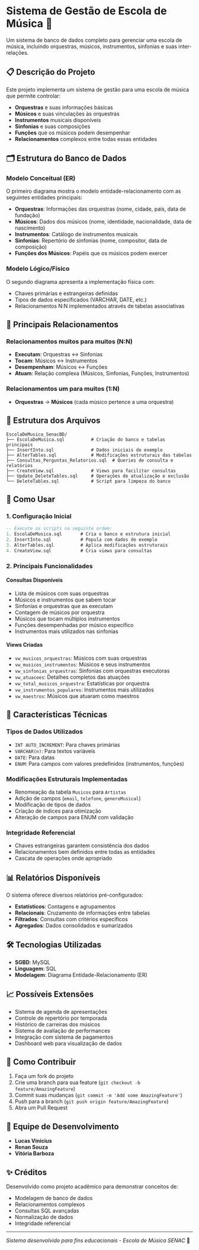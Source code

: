 # Sistema de Gestão de Escola de Música 🎼

Um sistema de banco de dados completo para gerenciar uma escola de música, incluindo orquestras, músicos, instrumentos, sinfonias e suas inter-relações.

## 📋 Descrição do Projeto

Este projeto implementa um sistema de gestão para uma escola de música que permite controlar:

- **Orquestras** e suas informações básicas
- **Músicos** e suas vinculações às orquestras
- **Instrumentos** musicais disponíveis
- **Sinfonias** e suas composições
- **Funções** que os músicos podem desempenhar
- **Relacionamentos** complexos entre todas essas entidades

## 🗂️ Estrutura do Banco de Dados

### Modelo Conceitual (ER)
O primeiro diagrama mostra o modelo entidade-relacionamento com as seguintes entidades principais:

- **Orquestras**: Informações das orquestras (nome, cidade, país, data de fundação)
- **Músicos**: Dados dos músicos (nome, identidade, nacionalidade, data de nascimento)
- **Instrumentos**: Catálogo de instrumentos musicais
- **Sinfonias**: Repertório de sinfonias (nome, compositor, data de composição)
- **Funções dos Músicos**: Papéis que os músicos podem exercer

### Modelo Lógico/Físico
O segundo diagrama apresenta a implementação física com:

- Chaves primárias e estrangeiras definidas
- Tipos de dados especificados (VARCHAR, DATE, etc.)
- Relacionamentos N:N implementados através de tabelas associativas

## 🔗 Principais Relacionamentos

### Relacionamentos muitos para muitos (N:N)
- **Executam**: Orquestras ↔ Sinfonias
- **Tocam**: Músicos ↔ Instrumentos  
- **Desempenham**: Músicos ↔ Funções
- **Atuam**: Relação complexa (Músicos, Sinfonias, Funções, Instrumentos)

### Relacionamentos um para muitos (1:N)
- **Orquestras** → **Músicos** (cada músico pertence a uma orquestra)

## 📁 Estrutura dos Arquivos

```
EscolaDeMusica_SenacBD/
├── EscolaDeMusica.sql          # Criação do banco e tabelas principais
├── InsertInto.sql              # Dados iniciais de exemplo
├── AlterTables.sql             # Modificações estruturais das tabelas
├── Consultas_Perguntas_Relatorios.sql  # Queries de consulta e relatórios
├── CreateView.sql              # Views para facilitar consultas
├── Update_DeleteTables.sql     # Operações de atualização e exclusão
└── DeleteTables.sql            # Script para limpeza do banco
```

## 🚀 Como Usar

### 1. Configuração Inicial
```sql
-- Execute os scripts na seguinte ordem:
1. EscolaDeMusica.sql       # Cria o banco e estrutura inicial
2. InsertInto.sql           # Popula com dados de exemplo
3. AlterTables.sql          # Aplica modificações estruturais
4. CreateView.sql           # Cria views para consultas
```

### 2. Principais Funcionalidades

#### Consultas Disponíveis
- Lista de músicos com suas orquestras
- Músicos e instrumentos que sabem tocar
- Sinfonias e orquestras que as executam
- Contagem de músicos por orquestra
- Músicos que tocam múltiplos instrumentos
- Funções desempenhadas por músico específico
- Instrumentos mais utilizados nas sinfonias

#### Views Criadas
- `vw_musicos_orquestras`: Músicos com suas orquestras
- `vw_musicos_instrumentos`: Músicos e seus instrumentos
- `vw_sinfonias_orquestras`: Sinfonias com orquestras executoras
- `vw_atuacoes`: Detalhes completos das atuações
- `vw_total_musicos_orquestra`: Estatísticas por orquestra
- `vw_instrumentos_populares`: Instrumentos mais utilizados
- `vw_maestros`: Músicos que atuaram como maestros

## 🔧 Características Técnicas

### Tipos de Dados Utilizados
- `INT AUTO_INCREMENT`: Para chaves primárias
- `VARCHAR(n)`: Para textos variáveis
- `DATE`: Para datas
- `ENUM`: Para campos com valores predefinidos (instrumentos, funções)

### Modificações Estruturais Implementadas
- Renomeação da tabela `Musicos` para `Artistas`
- Adição de campos (`email`, `telefone`, `generoMusical`)
- Modificação de tipos de dados
- Criação de índices para otimização
- Alteração de campos para ENUM com validação

### Integridade Referencial
- Chaves estrangeiras garantem consistência dos dados
- Relacionamentos bem definidos entre todas as entidades
- Cascata de operações onde apropriado

## 📊 Relatórios Disponíveis

O sistema oferece diversos relatórios pré-configurados:

- **Estatísticos**: Contagens e agrupamentos
- **Relacionais**: Cruzamento de informações entre tabelas
- **Filtrados**: Consultas com critérios específicos
- **Agregados**: Dados consolidados e sumarizados

## 🛠️ Tecnologias Utilizadas

- **SGBD**: MySQL
- **Linguagem**: SQL
- **Modelagem**: Diagrama Entidade-Relacionamento (ER)

## 📈 Possíveis Extensões

- Sistema de agenda de apresentações
- Controle de repertório por temporada
- Histórico de carreiras dos músicos
- Sistema de avaliação de performances
- Integração com sistema de pagamentos
- Dashboard web para visualização de dados

## 🤝 Como Contribuir

1. Faça um fork do projeto
2. Crie uma branch para sua feature (`git checkout -b feature/AmazingFeature`)
3. Commit suas mudanças (`git commit -m 'Add some AmazingFeature'`)
4. Push para a branch (`git push origin feature/AmazingFeature`)
5. Abra um Pull Request

## 👥 Equipe de Desenvolvimento

- **Lucas Vinicius**
- **Renan Souza**  
- **Vitória Barboza**

## ✨ Créditos

Desenvolvido como projeto acadêmico para demonstrar conceitos de:
- Modelagem de banco de dados
- Relacionamentos complexos
- Consultas SQL avançadas
- Normalização de dados
- Integridade referencial

---
*Sistema desenvolvido para fins educacionais - Escola de Música SENAC* 🎵

